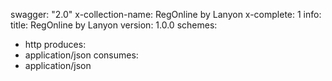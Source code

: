 swagger: "2.0"
x-collection-name: RegOnline by Lanyon
x-complete: 1
info:
  title: RegOnline by Lanyon
  version: 1.0.0
schemes:
- http
produces:
- application/json
consumes:
- application/json